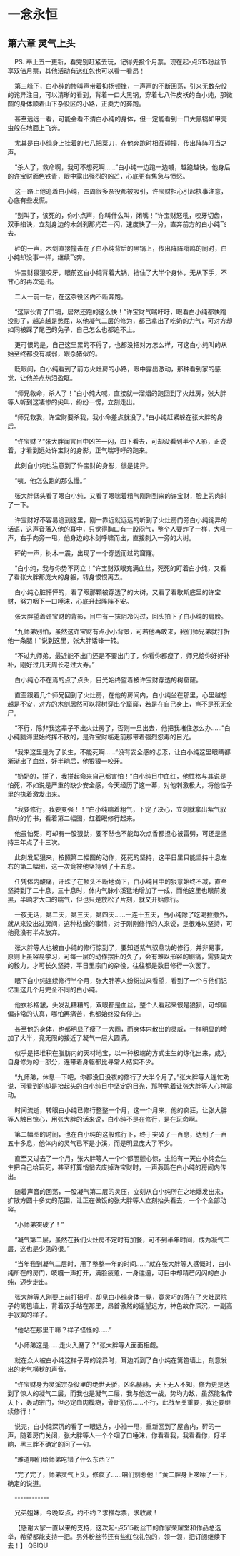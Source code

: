 # 一念永恒 
 ## 第六章 灵气上头
     PS. 奉上五一更新，看完别赶紧去玩，记得先投个月票。现在起-点515粉丝节享双倍月票，其他活动有送红包也可以看一看昂！

    第三峰下，白小纯的惨叫声带着抑扬顿挫，一声声的不断回荡，引来无数杂役的诧异注目，可以清晰的看到，背着一口大黑锅，穿着七八件皮袄的白小纯，那微圆的身体顺着山下杂役区的小路，正卖力的奔跑。

    甚至远远一看，可能会看不清白小纯的身体，但一定能看到一口大黑锅如甲壳虫般在地面上飞奔。

    尤其是白小纯身上挂着的七八把菜刀，在他奔跑时相互碰撞，传出阵阵叮当之声。

    “杀人了，救命啊，我可不想死啊……”白小纯一边跑一边喊，越跑越快，他身后的许宝财面色铁青，眼中露出强烈的凶芒，心底更有焦急与愤怒。

    这一路上他追着白小纯，四周很多杂役都被吸引，许宝财担心引起执事注意，心底有些发慌。

    “别叫了，该死的，你小点声，你叫什么叫，闭嘴！”许宝财怒吼，咬牙切齿，双手掐诀，立刻身边的木剑刹那光芒一闪，速度快了一分，直奔前方的白小纯飞去。

    砰的一声，木剑直接撞击在了白小纯背后的黑锅上，传出阵阵嗡鸣的同时，白小纯却没事一样，继续飞奔。

    许宝财狠狠咬牙，眼前这白小纯背着大锅，挡住了大半个身体，无从下手，不甘心的再次追出。

    二人一前一后，在这杂役区内不断奔跑。

    “这家伙背了口锅，居然还跑的这么快！”许宝财气喘吁吁，眼看白小纯都快跑没影了，越追越是憋屈，以他凝气二层的修为，都已拿出了吃奶的力气，可对方却如同被踩了尾巴的兔子，自己怎么也都追不上。

    更可恨的是，自己这里累的不得了，也都没把对方怎么样，可这白小纯叫的从始至终都没有减弱，跟杀猪似的。

    眨眼间，白小纯看到了前方火灶房的小路，眼中露出激动，那种看到家的感觉，让他差点热泪盈眶。

    “师兄救命，杀人了！”白小纯大喊，直接就一溜烟的跑回到了火灶房，张大胖等人听到这凄惨的尖叫，纷纷一愣，立刻走出。

    “师兄救我，许宝财要杀我，我小命差点就没了。”白小纯赶紧躲在张大胖的身后。

    “许宝财？”张大胖闻言目中凶芒一闪，四下看去，可却没看到半个人影，正说着，才看到远处许宝财的身影，正气喘吁吁的跑来。

    此刻白小纯也注意到了许宝财的身影，很是诧异。

    “咦，他怎么跑的那么慢。”

    张大胖低头看了眼白小纯，又看了眼喘着粗气刚刚到来的许宝财，脸上的肉抖了一下。

    许宝财好不容易追到这里，刚一靠近就远远的听到了火灶房门旁白小纯诧异的话语，这声音落入他的耳中，只觉得胸口有一股闷气，整个人要炸了一样，大吼一声，右手向旁一甩，他身边的木剑呼啸而出，直接刺入一旁的大树。

    砰的一声，树木一震，出现了一个穿透而过的窟窿。

    “白小纯，我与你势不两立！”许宝财双眼充满血丝，死死的盯着白小纯，又看了看张大胖那庞大的身躯，转身恨恨离去。

    白小纯心脏怦怦的，看了眼那颗被穿透了的大树，又看了看歇斯底里的许宝财，努力咽下一口唾沫，心底升起阵阵不安。

    张大胖望着许宝财的背影，目中有一抹阴冷闪过，回头拍下了白小纯的肩膀。

    “九师弟别怕，虽然这许宝财有点小小背景，可若他再敢来，我们师兄弟就打折他一条腿！”说到这里，张大胖话锋一转。

    “不过九师弟，最近能不出门还是不要出门了，你看你都瘦了，师兄给你好好补补，刚好过几天周长老过大寿。”

    白小纯心不在焉的点了点头，目光始终望着被许宝财穿透的树窟窿。

    直至跟着几个师兄回到了火灶房，在他的房间内，白小纯坐在那里，心里越想越是不安，对方的木剑居然可以将树穿出个窟窿，若是在自己身上，岂不是死无全尸。

    “不行，除非我这辈子不出火灶房了，否则一旦出去，他把我堵住怎么办……”白小纯脑海里始终挥不散的，是许宝财临走前那带着强烈怨毒的目光。

    “我来这里是为了长生，不能死啊……”没有安全感的忐忑，让白小纯这里眼睛都渐渐出了血丝，好半晌后，他狠狠一咬牙。

    “奶奶的，拼了，我拼起命来自己都害怕！”白小纯目中血红，他性格与其说是怕死，不如说是严重的缺少安全感，今天经历了这一幕，对他刺激极大，将他性子里的执着激发出来。

    “我要修行，我要变强！！”白小纯喘着粗气，下定了决心，立刻就拿出紫气驭鼎功的竹书，看着第二幅图，红着眼修行起来。

    他虽怕死，可却有一股狠劲，要不然也不能每次点香都担心被雷劈，可还是坚持三年点了十三次。

    此刻发起狠来，按照第二幅图的动作，死死的坚持，这平日里只能坚持十息左右的第二幅图，这一次竟被他坚持到了十五息。

    任凭体内酸痛，汗珠子在额头不断地滴下，白小纯目中的狠意始终不减，直至坚持到了二十息，三十息时，体内气脉小溪猛地增加了一成，而他这里也眼前发黑，半晌才大口的喘气，但也只是放松了片刻，就又开始修行。

    一夜无话，第二天，第三天，第四天……一连十五天，白小纯除了吃喝拉撒外，就从来没出过房间，这种枯燥的事情，对于刚刚修行的人来说，是很难以坚持，可他竟没有半点放弃。

    张大胖等人也被白小纯的修行惊到了，要知道紫气驭鼎功的修行，并非易事，原则上虽容易学习，可每一层的动作摆出的久了，会有难以形容的剧痛，需要莫大的毅力，才可长久坚持，平日里宗门的杂役，往往都是数日修行一次罢了。

    眼下白小纯连续修行半个月，张大胖等人纷纷过来看望，看到了一个与他们记忆里这几个月完全不同的白小纯。

    他衣衫褶皱，头发乱糟糟的，双眼都是血丝，整个人看起来很是狼狈，可却偏偏非常的认真，哪怕再痛苦，也都始终没有停止。

    甚至他的身体，也都明显了瘦了一大圈，而身体内散出的灵威，一样明显的增加了大半，竟无限的接近了凝气一层大圆满。

    似乎是把堆积在脂肪内的天材地宝，以一种极端的方式生生的炼化出来，成为自身修为的一部分，连带着身躯都比寻常人结实不少。

    “九师弟，休息一下吧，你都没日没夜的修行了大半个月了。”张大胖等人连忙劝说，可看到的却是抬起头的白小纯目中坚定的目光，那种执着让张大胖等人心神震动。

    时间流逝，转眼白小纯已修行整整一个月，这一个月来，他的疯狂，让张大胖等人触目惊心，用张大胖的话来说，白小纯不是在修行，是在玩命啊。

    第二幅图的时间，也在白小纯的这般修行下，终于突破了一百息，达到了一百五十多息，他体内的灵气已不是小溪，而是明显庞大了不少。

    直至又过去了一个月，张大胖等人一个个都胆颤心惊，生怕有一天白小纯会生生把自己给玩死，甚至打算悄悄去废掉许宝财时，一声轰鸣在白小纯的房间内传出。

    随着声音的回荡，一股凝气第二层的灵压，立刻从白小纯所在之地爆发出来，扩散方圆十多丈的范围，让正在做饭的张大胖等人立刻抬头看去，一个个全部动容。

    “小师弟突破了！”

    “凝气第二层，虽然在我们火灶房不定时有加餐，可不到半年时间，成为凝气二层，这也是少见的很。”

    “当年我到凝气二层时，用了整整一年的时间……”就在张大胖等人感慨时，白小纯所在的房门，吱嘎一声打开，满脸疲惫，一身邋遢，可目中却精芒闪闪的白小纯，迈步走出。

    张大胖等人刚要上前打招呼，却见白小纯身体一晃，竟灵巧的落在了火灶房院子的篱笆墙上，背着双手站在那里，昂首傲然的遥望远方，神色故作深沉，一副高手寂寞的样子。

    “他站在那里干嘛？样子怪怪的……”

    “小师弟这是……走火入魔了？”张大胖等人面面相觑。

    就在众人被白小纯这样子弄的诧异时，耳边听到了白小纯在篱笆墙上，刻意发出的老气横秋的声音。

    “许宝财身为灵溪宗杂役里的绝世天骄，凶名赫赫，天下无人不知，修为更是达到了惊人的凝气二层，而我也是凝气二层，我与他这一战，势均力敌，虽然能名传天下，轰动宗门，但必定血肉模糊，骨断筋伤……不行，此战至关重要，我还要继续修行！”

    说完，白小纯深沉的看了一眼远方，小袖一甩，重新回到了屋舍内，砰的一声，随着房门关闭，张大胖等人一个个咽了口唾沫，你看看我，我看看你，好半晌，黑三胖不确定的问了一句。

    “难道咱们给师弟吃错了什么东西？”

    “完了完了，师弟灵气上头，修疯了……咱们别惹他！”黄二胖身上哆嗦了一下，确定的说道。

    ------------

    兄弟姐妹，今晚12点，约不约？求推荐票，求收藏！

    【感谢大家一直以来的支持，这次起-点515粉丝节的作家荣耀堂和作品总选举，希望都能支持一把。另外粉丝节还有些红包礼包的，领一领，把订阅继续下去！】 
QBIQU